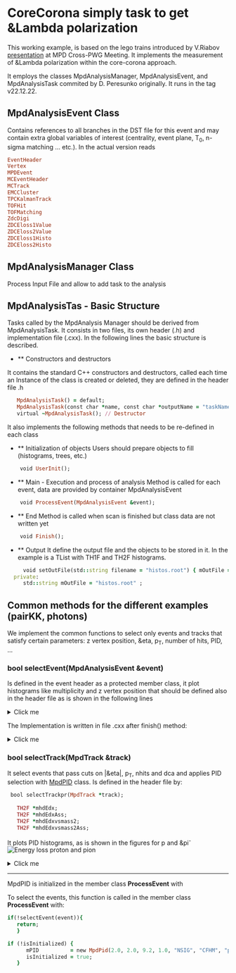 # CoreCorona simply task to get &Lambda polarization

This working example, is based on the lego trains introduced by V.Riabov [presentation](https://indico.jinr.ru/event/3391/contributions/18477/attachments/13910/23277/AnalysisFramework_RiabovV.pdf) at MPD Cross-PWG Meeting. It implements the measurement of &Lambda polarization within the core-corona approach.

It employs the classes MpdAnalysisManager, MpdAnalysisEvent, and MpdAnalysisTask commited by D. Peresunko originally. It runs in the tag v22.12.22.

## MpdAnalysisEvent Class

Contains references to all branches in the DST file for this event and may contain extra global variables of interest (centrality, event plane, T<sub>0</sub>, n-sigma matching ... etc.). In the actual version reads

```ruby
EventHeader
Vertex
MPDEvent
MCEventHeader
MCTrack
EMCCluster
TPCKalmanTrack
TOFHit
TOFMatching
ZdcDigi
ZDCEloss1Value
ZDCEloss2Value
ZDCEloss1Histo
ZDCEloss2Histo
```

## MpdAnalysisManager Class

Process Input File and allow to add task to the analysis


## MpdAnalysisTas - Basic Structure

Tasks called by the MpdAnalysis Manager should be derived from MpdAnalysisTask. It consists in two files, its own header (.h) and implementation file (.cxx). In the following lines the basic structure is described.

- ** Constructors and destructors

It contains the standard  C++ constructors and destructors, called each time an Instance of the class is created or deleted, they are defined in the header file .h

```ruby
   MpdAnalysisTask() = default;
   MpdAnalysisTask(const char *name, const char *outputName = "taskName");
   virtual ~MpdAnalysisTask(); // Destructor
```

It also implements the following methods that needs to be re-defined in each class

- ** Initialization of objects
Users should prepare objects to fill (histograms, trees, etc.)
```ruby
	void UserInit();
```
- ** Main - Execution and process of analysis
Method is called for each event, data are provided by container MpdAnalysisEvent
```ruby
	void ProcessEvent(MpdAnalysisEvent &event);
```
- ** End
Method is called when scan is finished but class data are not written yet
```ruby
	void Finish();
```
- ** Output
It define the output file and the objects to be stored in it. In the example is a TList with TH1F and TH2F histograms.

```ruby
     void setOutFile(std::string filename = "histos.root") { mOutFile = filename; }
  private:
     std::string mOutFile = "histos.root" ;
```
## Common methods for the different examples (pairKK, photons)

We implement the common functions to select only events and tracks that satisfy certain parameters: z vertex position, &eta, p<sub>T</sub>, number of hits, PID, ...

### bool selectEvent(MpdAnalysisEvent &event)

Is defined in the event header as a protected member class, it plot histograms like multiplicity and z vertex position that should be defined also in the header file as is shown in the following lines

<details>
<summary>Click me</summary>

```ruby
protected:

bool selectEvent(MpdAnalysisEvent &event);  

private:

   // event properties
   bool     isInitialized = false;
   int      mCenBin       = 0;
   int      mZvtxBin      = 0;
   int      mRPBin        = 0;
   int      mixBin;

   TVector3 mPrimaryVertex;
   static constexpr short nMixEventZ    = 10; //(V) number of bins in z direction
   static constexpr short nMixEventCent = 10; //(V) number of bins of centrality
   static constexpr short nMixEventRP   = 1;  //(V) number of bins of Reaction Plane orientation

   // General QA  ==>>> taken from example class
   //
   TH1F *mhEvents       = nullptr;
   TH1F *mhVertex       = nullptr;
   TH1F *mhCentrality   = nullptr;
   TH1F *mhMultiplicity = nullptr;
```
</details>

The Implementation is written in file .cxx after finish() method:


<details>
<summary>Click me</summary>

```ruby
bool MpdV0AnalysisTask::selectEvent(MpdAnalysisEvent &event)
{
   mhEvents->Fill(0.5);
   // first test if event filled?
   if (!event.fVertex) { // if even vertex not filled, skip event
      return false;
   }
   // Vertex z coordinate
   MpdVertex *vertex = (MpdVertex *)event.fVertex->First();
   vertex->Position(mPrimaryVertex);
   mhVertex->Fill(mPrimaryVertex.Z());
   float mZvtxCut = 50.;//vertex cut to be implemented in add class
   if (fabs(mPrimaryVertex.Z()) > mZvtxCut) { 
      return false;
   }
   mZvtxBin = 0.5 * (mPrimaryVertex.Z() / mZvtxCut + 1) * nMixEventZ;
   if (mZvtxBin < 0) mZvtxBin = 0;
   if (mZvtxBin >= nMixEventZ) mZvtxBin = nMixEventZ - 1;
   mhEvents->Fill(1.5);

   float cen = event.getCentrTPC();
   mCenBin   = (cen / 100.) * nMixEventCent; // very rough
   if (mCenBin < 0) mCenBin = 0;
   if (mCenBin >= nMixEventCent) mCenBin = nMixEventCent - 1;

   // Multiplicity
   fTMpdGlobalTracks = event.fMPDEvent->GetGlobalTracks();
   int ntr          = fTMpdGlobalTracks->GetEntriesFast();
   mhMultiplicity->Fill(ntr);

   // Centrality
   mhCentrality->Fill(mCenBin);
   // mCenBin = 0;
   mhEvents->Fill(2.5);

   // ZCD vs TPC (pileup?)
   mhEvents->Fill(3.5);

   // Eventplane  TODO
   mRPBin = 0;
   mhEvents->Fill(4.5);

   mixBin = (mCenBin + 1) * (mZvtxBin + 1) * (mRPBin + 1);
   // cout<<"Mixing bin: "<<mixBin<<" = "<<mCenBin<<" "<<mZvtxBin<<" "<<mRPBin<<endl;

   return true;
}
```
</details>


### bool selectTrack(MpdTrack &track)

It select events that pass cuts on |&eta|, p<sub>T</sub>, nhits and dca and applies PID selection with [MpdPID](https://git.jinr.ru/nica/mpdroot/-/tree/dev/core/mpdPid) class. 
Is defined in the header file by:

```ruby
 bool selectTrackpr(MpdTrack *track);
 
   TH2F *mhdEdx;
   TH2F *mhdEdxAss;
   TH2F *mhdEdxvsmass2;
   TH2F *mhdEdxvsmass2Ass;
```
It plots PID histograms, as is shown in the figures for p and &pi<sup>-</sup> 
<image 
src="/figures/protondedx.jpg" src="/figures/piondedx.jpg" alt="Energy loss proton and pion">


<details>
<summary>Click me</summary>

```ruby
bool MpdV0AnalysisTask::selectTrackpr(MpdTrack *track)
{

	 Double_t pt  = track->GetPt();
         Double_t eta = track->GetEta();
         Int_t nhits  = track->GetNofHits();

	 if(pt > 0 ) return false; // reject negative charge

      if (TMath::Abs(pt) < cut_pt) return false;
      if (TMath::Abs(eta) > cut_eta) return false;
      if (nhits < cut_nhits) return false;

      bool isGoodPID;
      if (track->GetTofFlag()== 2 || track->GetTofFlag()==6){
      isGoodPID = mPID->FillProbs(TMath::Abs(pt)*TMath::CosH(eta),track->GetdEdXTPC()*6.036e-3,track->GetTofMass2(),1);
      } else {
      isGoodPID = mPID->FillProbs(TMath::Abs(pt)*TMath::CosH(eta),track->GetdEdXTPC()*6.036e-3,1);
      }
      if (isGoodPID && (mPID->GetProbPr() < 0.75)) {
	      return false;
      }
      float dEdx = track->GetdEdXTPC();
      float tofmass2=track->GetTofMass2();
      mhdEdx->Fill(TMath::Abs(pt)*TMath::CosH(eta), dEdx); // | p | = p_T cosh(η)
      mhdEdxvsmass2->Fill(track->GetTofMass2(), dEdx);
      long int prim1 = track->GetID();
      if (
		      (abs((static_cast<MpdMCTrack *>(fTMCTracks->At(prim1)))->GetPdgCode()) == 2212)		      
		      ){
	      mhdEdxvsmass2Ass->Fill(track->GetTofMass2(),dEdx);
      	      mhdEdxAss->Fill(TMath::Abs(pt)*TMath::CosH(eta),dEdx);// | p | = p_T cosh(η)
      }

      if(tofmass2 > 0.046722 && tofmass2 < 1.22858 && // gaussianfit +4sigma at low dedx; previous values // (0.6804,1.0793)
        (track->GetTofFlag() == 2 || track->GetTofFlag() == 6)
		      ){
	      return true;
      }else {
              return false;
      }

return false;
}
```
</details>








________________________________________________
MpdPID is initialized in the member class **ProcessEvent** with

To select the events, this function is called in the member class **ProcessEvent** with:

```ruby
if(!selectEvent(event)){
   return;
   }
```
```ruby
if (!isInitialized) {
      mPID          = new MpdPid(2.0, 2.0, 9.2, 1.0, "NSIG", "CFHM", "pikapr");
      isInitialized = true;
   }
```

 









 

